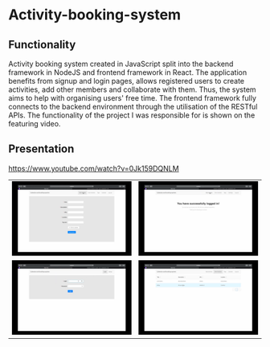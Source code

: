 # Activity-booking-system

## Functionality
Activity booking system created in JavaScript split into the backend framework in NodeJS and frontend framework in React. 
The application benefits from signup and login pages, allows registered users to create activities, add other members and collaborate with them. 
Thus, the system aims to help with organising users' free time. The frontend framework fully connects to the backend environment through 
the utilisation of the RESTful APIs. The functionality of the project I was responsible for is shown on the featuring video.

## Presentation
<b></b>https://www.youtube.com/watch?v=0Jk159DQNLM

<table style="width:100%">
  <tr>
    <td><img src="showcase/AddActivity.png" width="400"></td>
    <td><img src="showcase/LoggedIn.png" width="400"></td>
  </tr>
  <tr>
    <td><img src="showcase/Login.png" width="400"></td>
    <td><img src="showcase/ViewActivities.png" width="400"></td>
  </tr>
</table>

